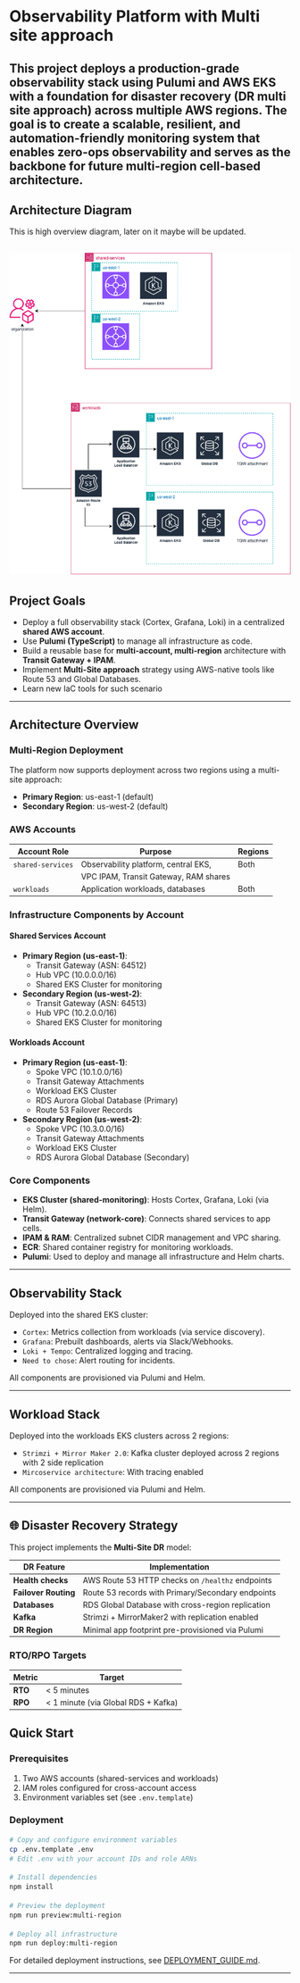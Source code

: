 # Observability Platform with Multi site approach

This project deploys a production-grade observability stack using Pulumi and AWS EKS with a foundation for disaster recovery (DR multi site approach) across multiple AWS regions. The goal is to create a scalable, resilient, and automation-friendly monitoring system that enables zero-ops observability and serves as the backbone for future multi-region cell-based architecture.
---

## Architecture Diagram

This is high overview diagram, later on it maybe will be updated.

![Observability Platform Architecture](diagrams/Infra.png)
---

## Project Goals

- Deploy a full observability stack (Cortex, Grafana, Loki) in a centralized **shared AWS account**.
- Use **Pulumi (TypeScript)** to manage all infrastructure as code.
- Build a reusable base for **multi-account, multi-region** architecture with **Transit Gateway + IPAM**.
- Implement **Multi-Site approach** strategy using AWS-native tools like Route 53 and Global Databases.
- Learn new IaC tools for such scenario
---

## Architecture Overview

### Multi-Region Deployment

The platform now supports deployment across two regions using a multi-site approach:

- **Primary Region**: us-east-1 (default)
- **Secondary Region**: us-west-2 (default)

### AWS Accounts

| Account Role        | Purpose                                  | Regions |
|---------------------|------------------------------------------|---------|
| `shared-services`   | Observability platform, central EKS,     | Both    |
|                     | VPC IPAM, Transit Gateway, RAM shares    |         |
| `workloads`         | Application workloads, databases         | Both    |

### Infrastructure Components by Account

#### Shared Services Account
- **Primary Region (us-east-1)**:
  - Transit Gateway (ASN: 64512)
  - Hub VPC (10.0.0.0/16)
  - Shared EKS Cluster for monitoring
- **Secondary Region (us-west-2)**:
  - Transit Gateway (ASN: 64513)
  - Hub VPC (10.2.0.0/16)
  - Shared EKS Cluster for monitoring

#### Workloads Account
- **Primary Region (us-east-1)**:
  - Spoke VPC (10.1.0.0/16)
  - Transit Gateway Attachments
  - Workload EKS Cluster
  - RDS Aurora Global Database (Primary)
  - Route 53 Failover Records
- **Secondary Region (us-west-2)**:
  - Spoke VPC (10.3.0.0/16)
  - Transit Gateway Attachments
  - Workload EKS Cluster
  - RDS Aurora Global Database (Secondary)

### Core Components

- **EKS Cluster (shared-monitoring)**: Hosts Cortex, Grafana, Loki (via Helm).
- **Transit Gateway (network-core)**: Connects shared services to app cells.
- **IPAM & RAM**: Centralized subnet CIDR management and VPC sharing.
- **ECR**: Shared container registry for monitoring workloads.
- **Pulumi**: Used to deploy and manage all infrastructure and Helm charts.

---

## Observability Stack

Deployed into the shared EKS cluster:

- `Cortex`: Metrics collection from workloads (via service discovery).
- `Grafana`: Prebuilt dashboards, alerts via Slack/Webhooks.
- `Loki + Tempo`: Centralized logging and tracing.
- `Need to chose`: Alert routing for incidents.

All components are provisioned via Pulumi and Helm.

---

## Workload Stack

Deployed into the workloads EKS clusters across 2 regions:

- `Strimzi + Mirror Maker 2.0`: Kafka cluster deployed across 2 regions with 2 side replication
- `Mircoservice architecture`: With tracing enabled

All components are provisioned via Pulumi and Helm.

---

## 🌐 Disaster Recovery Strategy

This project implements the **Multi-Site DR** model:

| DR Feature           | Implementation                                                |
|----------------------|---------------------------------------------------------------|
| **Health checks**    | AWS Route 53 HTTP checks on `/healthz` endpoints              |
| **Failover Routing** | Route 53 records with Primary/Secondary endpoints             |
| **Databases**        | RDS Global Database with cross-region replication             |
| **Kafka**            | Strimzi + MirrorMaker2  with replication enabled              |
| **DR Region**        | Minimal app footprint pre-provisioned via Pulumi              |

### RTO/RPO Targets

| Metric     | Target                              |
|------------|-------------------------------------|
| **RTO**    | < 5 minutes                         |
| **RPO**    | < 1 minute (via Global RDS + Kafka) |

## Quick Start

### Prerequisites
1. Two AWS accounts (shared-services and workloads)
2. IAM roles configured for cross-account access
3. Environment variables set (see `.env.template`)

### Deployment
```bash
# Copy and configure environment variables
cp .env.template .env
# Edit .env with your account IDs and role ARNs

# Install dependencies
npm install

# Preview the deployment
npm run preview:multi-region

# Deploy all infrastructure
npm run deploy:multi-region
```

For detailed deployment instructions, see [DEPLOYMENT_GUIDE.md](./DEPLOYMENT_GUIDE.md).

---